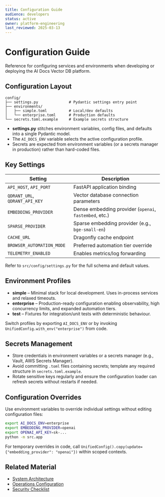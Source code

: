 ```yaml
---
title: Configuration Guide
audience: developers
status: active
owner: platform-engineering
last_reviewed: 2025-03-13
---
```


# Configuration Guide

Reference for configuring services and environments when developing or deploying the AI Docs Vector
DB platform.

## Configuration Layout

```text
config/
├── settings.py              # Pydantic settings entry point
├── environments/
│   ├── simple.toml          # Local/dev defaults
│   └── enterprise.toml      # Production defaults
└── secrets.toml.example     # Example secrets structure
```

- **settings.py** stitches environment variables, config files, and defaults into a single Pydantic
  model.
- The `AI_DOCS_ENV` variable selects the active configuration profile.
- Secrets are expected from environment variables (or a secrets manager in production) rather than
  hard-coded files.

## Key Settings

| Setting | Description |
| --- | --- |
| `API_HOST`, `API_PORT` | FastAPI application binding |
| `QDRANT_URL`, `QDRANT_API_KEY` | Vector database connection parameters |
| `EMBEDDING_PROVIDER` | Dense embedding provider (`openai`, `fastembed`, etc.) |
| `SPARSE_PROVIDER` | Sparse embedding provider (e.g., `bge-small-en`) |
| `CACHE_URL` | Dragonfly cache endpoint |
| `BROWSER_AUTOMATION_MODE` | Preferred automation tier override |
| `TELEMETRY_ENABLED` | Enables metrics/log forwarding |

Refer to `src/config/settings.py` for the full schema and default values.

## Environment Profiles

- **simple** – Minimal stack for local development. Uses in-process services and relaxed timeouts.
- **enterprise** – Production-ready configuration enabling observability, high concurrency limits, and
  expanded automation tiers.
- **test** – Fixtures for integration/unit tests with deterministic behaviour.

Switch profiles by exporting `AI_DOCS_ENV` or by invoking `UnifiedConfig.with_env("enterprise")` from
code.

## Secrets Management

- Store credentials in environment variables or a secrets manager (e.g., Vault, AWS Secrets Manager).
- Avoid committing `.toml` files containing secrets; template any required structure in
  `secrets.toml.example`.
- Rotate sensitive keys regularly and ensure the configuration loader can refresh secrets without
  restarts if needed.

## Configuration Overrides

Use environment variables to override individual settings without editing configuration files:

```bash
export AI_DOCS_ENV=enterprise
export EMBEDDING_PROVIDER=openai
export OPENAI_API_KEY=sk-...
python -m src.app
```

For temporary overrides in code, call `UnifiedConfig().copy(update={"embedding_provider": "openai"})`
within scoped contexts.

## Related Material

- [System Architecture](./architecture.md)
- [Operations Configuration](../operators/configuration.md)
- [Security Checklist](../security/essential-security-checklist.md)
